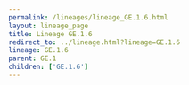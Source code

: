 ```yaml
---
permalink: /lineages/lineage_GE.1.6.html
layout: lineage_page
title: Lineage GE.1.6
redirect_to: ../lineage.html?lineage=GE.1.6
lineage: GE.1.6
parent: GE.1
children: ['GE.1.6']
---
```

